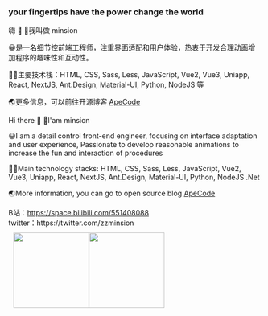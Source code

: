 ### your fingertips have the power change the world

嗨 👋
👨我叫做 minsion

😀是一名细节控前端工程师，注重界面适配和用户体验，热衷于开发合理动画增加程序的趣味性和互动性。

👨‍💻主要技术栈：HTML, CSS, Sass, Less, JavaScript, Vue2, Vue3, Uniapp, React, NextJS, Ant.Design, Material-UI, Python, NodeJS 等

🌏更多信息，可以前往开源博客 <a href="https://jhouxu.github.io/apecode/" rel="nofollow">ApeCode</a>

Hi there 👋
👨I'am minsion

😀I am a detail control front-end engineer, focusing on interface adaptation and user experience, Passionate to develop reasonable animations to increase the fun and interaction of procedures

👨‍💻Main technology stacks: HTML, CSS, Sass, Less, JavaScript, Vue2, Vue3, Uniapp, React, NextJS, Ant.Design, Material-UI, Python, NodeJS .Net

🌏More information, you can go to open source blog <a href="https://jhouxu.github.io/apecode/" rel="nofollow">ApeCode</a>

<div>B站：<a href="https://space.bilibili.com/551408088" target="_blank">https://space.bilibili.com/551408088</a></div>
<div>twitter：https://twitter.com/zzminsion</div>


<div style="display: flex;margin: 10px">
  <img style="height: 150px;" src="https://github-readme-stats.vercel.app/api?username=minsion&show_icons=true&count_private=true&hide=prs&bg_color=0,73FA79,73FDFF,D783FF&theme=default_repocard" />
  <img style="height: 150px;" src="https://github-readme-stats.vercel.app/api/top-langs/?username=minsion&hide_title=true&hide_border=true&layout=compact&bg_color=0,73FA79,73FDFF,D783FF&theme=graywhite&locale=cn" />
</div>

<!-- ### My GitHub Contributions -->

<!-- ![](https://raw.githubusercontent.com/minsion/minsion/main/assets/github-contribution-grid-snake.svg) -->
